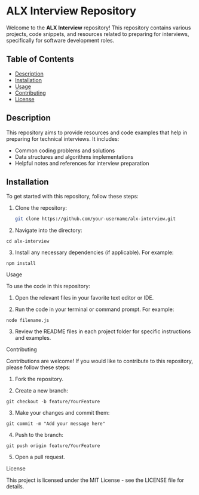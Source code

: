 # ALX Interview Repository

Welcome to the **ALX Interview** repository! This repository contains various projects, code snippets, and resources related to preparing for interviews, specifically for software development roles. 

## Table of Contents

- [Description](#description)
- [Installation](#installation)
- [Usage](#usage)
- [Contributing](#contributing)
- [License](#license)

## Description

This repository aims to provide resources and code examples that help in preparing for technical interviews. It includes:

- Common coding problems and solutions
- Data structures and algorithms implementations
- Helpful notes and references for interview preparation

## Installation

To get started with this repository, follow these steps:

1. Clone the repository:
   ```bash
   git clone https://github.com/your-username/alx-interview.git
   ```

2. Navigate into the directory:
```
cd alx-interview
```

3. Install any necessary dependencies (if applicable). For example:
```
npm install
```


Usage

To use the code in this repository:

1. Open the relevant files in your favorite text editor or IDE.


2. Run the code in your terminal or command prompt. For example:
```
node filename.js
```

3. Review the README files in each project folder for specific instructions and examples.



Contributing

Contributions are welcome! If you would like to contribute to this repository, please follow these steps:

1. Fork the repository.


2. Create a new branch:
```
git checkout -b feature/YourFeature
```

3. Make your changes and commit them:
```
git commit -m "Add your message here"
```

4. Push to the branch:
```
git push origin feature/YourFeature
```

5. Open a pull request.



License

This project is licensed under the MIT License - see the LICENSE file for details.
